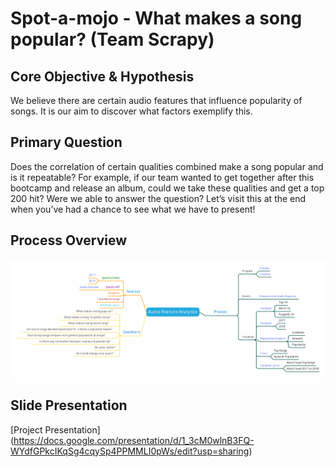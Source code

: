 # Spot-a-mojo - What makes a song popular? (Team Scrapy)

## Core Objective & Hypothesis

We believe there are certain audio features that influence popularity of songs. It is our aim to discover what factors exemplify this.

## Primary Question

Does the correlation of certain qualities combined make a song popular and is it repeatable?
For example, if our team wanted to get together after this bootcamp and release an album, could we take these qualities and get a top 200 hit?
Were we able to answer the question?
Let’s visit this at the end when you’ve had a chance to see what we have to present!


## Process Overview

![alt Process Overview](https://github.com/kd017/TeamScrapyProject1/blob/master/images/process-overview.png)

## Slide Presentation

[Project Presentation] (https://docs.google.com/presentation/d/1_3cM0wlnB3FQ-WYdfGPkcIKqSg4cqySp4PPMMLI0pWs/edit?usp=sharing)


